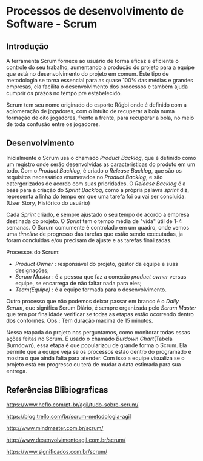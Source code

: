 <h1>Processos de desenvolvimento de Software - Scrum </h1>

<h2>Introdução</h2>


A ferramenta Scrum fornece ao usuário de forma eficaz e eficiente o controle do seu trabalho, aumentando a produção do projeto para a equipe que está no desenvolvimento do projeto em comum.
Este tipo de metodologia se torna essencial para as quase 100% das médias e grandes empresas, ela facilita o desenvolvimento dos processos e também ajuda cumprir os prazos no tempo pré estabelecido.

Scrum tem seu nome originado do esporte Rúgbi onde é definido com a aglomeração de jogadores, com o intuito de recuperar a bola numa formação de oito jogadores, frente a frente, para recuperar a bola, no meio de toda confusão entre os jogadores.


<h2>Desenvolvimento</h2>


  Inicialmente o Scrum usa o chamado _Product Backlog_, que é definido como um registro onde serão desenvolvidas as caracteristicas do produto em um todo.
  Com o _Product Backlog_, é criado o _Release Backlog_, que são os requisitos necessários enumerados no _Product Backlog_, e são catergorizados de acordo com suas prioridades. O _Release Backlog_ é a base para a criação do _Sprint Backlog_, como a própria palavra _sprint_ diz, representa a linha do tempo em que uma tarefa foi ou vai ser concluida.(User Story, Histórico do usuário)

Cada _Sprint_ criado, é sempre ajustado o seu tempo de acordo a empresa destinada do projeto. O _Sprint_ tem o tempo média de "vida" útil de 1-4 semanas. O Scrum comumente é controlado em um quadro, onde vemos uma _timeline_ de progresso das tarefas que estão sendo executadas, ja foram concluidas e/ou precisam de ajuste e as tarefas finalizadas.


Processos do Scrum:

+ _Product Owner_ : responsável do projeto, gestor da equipe e suas designações;
+ _Scrum Master_ : é a pessoa que faz a conexão _product owner_ versus equipe, se encarrega de não faltar nada para eles;
+ _Team(Equipe)_ : é a equipe formada para o desenvolvimento. 

Outro processo que não podemos deixar passar em branco é o _Daily Scrum_, que significa Scrum Diário, é sempre organizada pelo _Scrum Master_ que tem por finalidade verificar se todas as etapas estão ocorrendo dentro dos conformes.
Obs.: Tem duração maxima de 15 minutos.

Nessa etapada do projeto nos perguntamos, como monitorar todas essas ações feitas no Scrum. É usado o chamado _Burdown Chart_(Tabela Burndown), essa etapa é que popularizou de grande forma o Scrum. Ela permite que a equipe veja se os processos estão dentro do programado e mostra o que ainda falta para atender. Com isso a equipe visualiza se o projeto está em progresso ou terá de mudar a data estimada para sua entrega.


<h2>Referências Blibiograficas</h2>

https://www.heflo.com/pt-br/agil/tudo-sobre-scrum/

https://blog.trello.com/br/scrum-metodologia-agil

http://www.mindmaster.com.br/scrum/

http://www.desenvolvimentoagil.com.br/scrum/

https://www.significados.com.br/scrum/